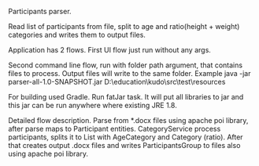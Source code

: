 Participants parser. 

Read list of participants from file, split to age and ratio(height + weight) categories and writes them to output files.

Application has 2 flows.
First UI flow just run without any args.

Second command line flow, run with folder path argument, that contains files to process. Output files will write to the same folder.
Example java -jar parser-all-1.0-SNAPSHOT.jar D:\education\kudo\src\test\resources

For building used Gradle. Run fatJar task. It will put all libraries to jar and this jar can be run anywhere where existing JRE 1.8.

Detailed flow description.
Parse from *.docx files using apache poi library, after parse maps to Participant entities.
CategoryService process participants, splits it to List<ParticipantsGroup> with AgeCategory and Category (ratio).
After that creates output .docx files and writes ParticipantsGroup to files also using apache poi library.

